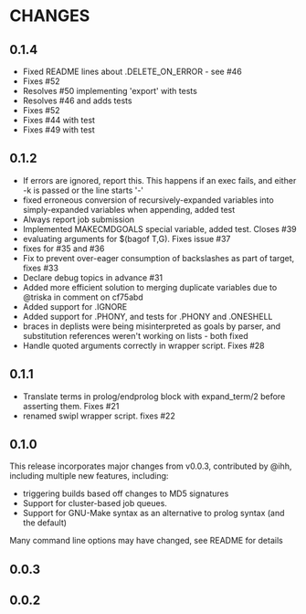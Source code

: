 # CHANGES

## 0.1.4

 * Fixed README lines about .DELETE_ON_ERROR - see #46
 * Fixes #52
 * Resolves #50 implementing 'export' with tests
 * Resolves #46 and adds tests
 * Fixes #52
 * Fixes #44 with test
 * Fixes #49 with test

## 0.1.2

 * If errors are ignored, report this. This happens if an exec fails, and either -k is passed or the line starts '-'
 * fixed erroneous conversion of recursively-expanded variables into simply-expanded variables when appending, added test
 * Always report job submission
 * Implemented MAKECMDGOALS special variable, added test. Closes #39
 * evaluating arguments for $(bagof T,G). Fixes issue #37
 * fixes for #35 and #36
 * Fix to prevent over-eager consumption of backslashes as part of target, fixes #33
 * Declare debug topics in advance #31
 * Added more efficient solution to merging duplicate variables due to @triska in comment on cf75abd
 * Added support for .IGNORE
 * Added support for .PHONY, and tests for .PHONY and .ONESHELL
 * braces in deplists were being misinterpreted as goals by parser, and substitution references weren't working on lists - both fixed
 * Handle quoted arguments correctly in wrapper script. Fixes #28

## 0.1.1

 * Translate terms in prolog/endprolog block with expand_term/2 before asserting them. Fixes #21
 * renamed swipl wrapper script. fixes #22

## 0.1.0

This release incorporates major changes from v0.0.3, contributed by @ihh, including multiple new features, including:

 * triggering builds based off changes to MD5 signatures
 * Support for cluster-based job queues.
 * Support for GNU-Make syntax as an alternative to prolog syntax (and the default)
 
Many command line options may have changed, see README for details

## 0.0.3

## 0.0.2



